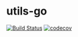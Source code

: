 # utils-go
[![Build Status](https://travis-ci.com/djeeno/utils-go.svg?branch=master)](https://travis-ci.com/djeeno/utils-go)
[![codecov](https://codecov.io/gh/djeeno/utils-go/branch/master/graph/badge.svg)](https://codecov.io/gh/djeeno/utils-go)

